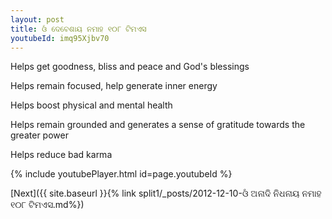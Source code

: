 ```yaml
---
layout: post
title: ଓଁ ଦେବେଶାୟ ନମାହ ୧୦୮ ଟିମଏସ
youtubeId: imq95Xjbv70
---
```

 
 
Helps get goodness, bliss and peace and God's blessings
 
Helps remain focused, help generate inner energy 
 
Helps boost physical and mental health 
 
Helps remain grounded and generates a sense of gratitude towards the greater power 
 
Helps reduce bad karma
 
 
 
 


{% include youtubePlayer.html id=page.youtubeId %}
 
[Next]({{ site.baseurl }}{% link  split1/_posts/2012-12-10-ଓଁ ଅନାଦି ନିଧନାୟ ନମାହ  ୧୦୮ ଟିମଏସ.md%})
 
